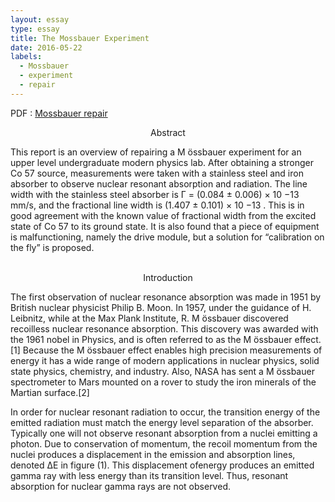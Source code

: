 ```yaml
---
layout: essay
type: essay
title: The Mossbauer Experiment
date: 2016-05-22
labels:
  - Mossbauer
  - experiment
  - repair
---
```


PDF : [Mossbauer repair](mossFinal.pdf "mossFinal PDF")

<p align="center">
Abstract

<p align="justify">

  <P>This report is an overview of repairing a M ̈ossbauer experiment for an upper level undergraduate
modern physics lab. After obtaining a stronger Co 57 source, measurements were taken with a
stainless steel and iron absorber to observe nuclear resonant absorption and radiation. The line
width with the stainless steel absorber is Γ = (0.084 ± 0.006) × 10 −13 mm/s, and the fractional
line width is (1.407 ± 0.101) × 10 −13 . This is in good agreement with the known value of fractional
width from the excited state of Co 57 to its ground state. It is also found that a piece of equipment
is malfunctioning, namely the drive module, but a solution for “calibration on the fly” is proposed.<br>
<br>
<p align="center">
Introduction

<p align="justify">
  <P>The first observation of nuclear resonance absorption was made in 1951 by British nuclear physicist Philip B. Moon. In 1957, under the guidance of H. Leibnitz, while at the Max Plank Institute, R. M ̈ossbauer discovered recoilless nuclear resonance absorption. This discovery was awarded with the 1961 nobel in Physics, and is often referred to as the M ̈ossbauer effect.[1] Because the M ̈ossbauer effect enables high precision measurements of energy it has a wide range of modern applications in nuclear physics, solid state physics, chemistry, and industry. Also, NASA has sent a M ̈ossbauer spectrometer to Mars mounted on a rover to study the iron minerals of the Martian surface.[2] <br>

<P>In order for nuclear resonant radiation to occur, the transition energy of the emitted radiation must match the energy level separation of the absorber. Typically one will not observe resonant absorption from a nuclei emitting a photon. Due to conservation of momentum, the recoil momentum from the nuclei produces a displacement in the emission and absorption lines, denoted ∆E in figure (1). This displacement ofenergy produces an emitted gamma ray with less
energy than its transition level. Thus, resonant absorption for nuclear gamma rays are not observed. <br>
